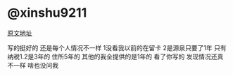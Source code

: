 # @xinshu9211

[原文地址](https://x.com/xinshu9211/status/1729647639300378851?s=20)

写的挺好的 还是每个人情况不一样 1没看我以前的在留卡 2是源泉只要了1年 只有纳税1.2是3年的 住所5年的 其他的我全提供的是1年的 看了你写的 发现情况还真不一样 啥也没问我